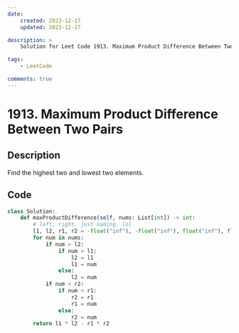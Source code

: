 ```yaml
---
date:
    created: 2023-12-17
    updated: 2023-12-17

description: >
    Solution for Leet Code 1913. Maximum Product Difference Between Two Pairs

tags:
    - LeetCode

comments: true
---
```

# 1913. Maximum Product Difference Between Two Pairs

## Description

Find the highest two and lowest two elements.

## Code

```python
class Solution:
    def maxProductDifference(self, nums: List[int]) -> int:
        # left, right. just naming. lol
        l1, l2, r1, r2 = -float("inf"), -float("inf"), float("inf"), float("inf")
        for num in nums:
            if num > l2:
                if num > l1:
                    l2 = l1
                    l1 = num
                else:
                    l2 = num
            if num < r2:
                if num < r1:
                    r2 = r1
                    r1 = num
                else:
                    r2 = num
        return l1 * l2 - r1 * r2
```